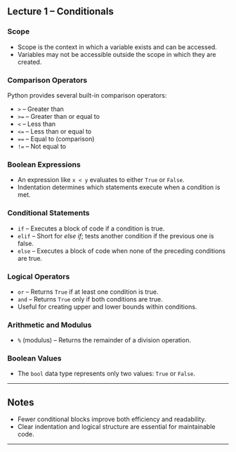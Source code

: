 ## Lecture 1 – Conditionals

### Scope
- Scope is the context in which a variable exists and can be accessed.
- Variables may not be accessible outside the scope in which they are created.

### Comparison Operators
Python provides several built-in comparison operators:
- `>` – Greater than  
- `>=` – Greater than or equal to  
- `<` – Less than  
- `<=` – Less than or equal to  
- `==` – Equal to (comparison)  
- `!=` – Not equal to  

### Boolean Expressions
- An expression like `x < y` evaluates to either `True` or `False`.
- Indentation determines which statements execute when a condition is met.

### Conditional Statements
- `if` – Executes a block of code if a condition is true.  
- `elif` – Short for *else if*; tests another condition if the previous one is false.  
- `else` – Executes a block of code when none of the preceding conditions are true.

### Logical Operators
- `or` – Returns `True` if at least one condition is true.  
- `and` – Returns `True` only if both conditions are true.  
- Useful for creating upper and lower bounds within conditions.

### Arithmetic and Modulus
- `%` (modulus) – Returns the remainder of a division operation.

### Boolean Values
- The `bool` data type represents only two values: `True` or `False`.

---

## Notes
- Fewer conditional blocks improve both efficiency and readability.
- Clear indentation and logical structure are essential for maintainable code.

---
